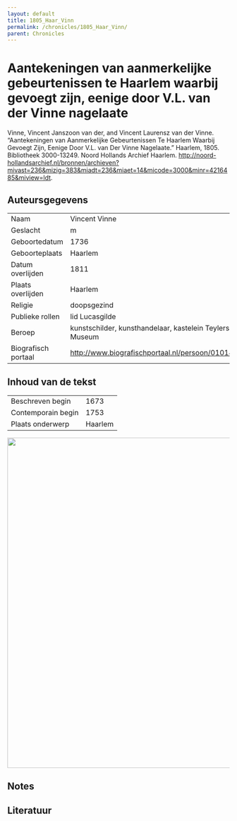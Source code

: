```yaml
---
layout: default
title: 1805_Haar_Vinn
permalink: /chronicles/1805_Haar_Vinn/
parent: Chronicles
--- 
```



# Aantekeningen van aanmerkelijke gebeurtenissen te Haarlem waarbij gevoegt zijn, eenige door V.L. van der Vinne nagelaate 

Vinne, Vincent Janszoon van der, and Vincent Laurensz van der Vinne. “Aantekeningen van Aanmerkelijke Gebeurtenissen Te Haarlem Waarbij Gevoegt Zijn, Eenige Door V.L. van Der Vinne Nagelaate.” Haarlem, 1805. Bibliotheek 3000-13249. Noord Hollands Archief Haarlem. http://noord-hollandsarchief.nl/bronnen/archieven?mivast=236&mizig=383&miadt=236&miaet=14&micode=3000&minr=4216485&miview=ldt. 

## Auteursgegevens 

| | | 
| --------------- | --------------- | 
| Naam | Vincent Vinne | 
| Geslacht | m | 
 | Geboortedatum | 1736 | 
| Geboorteplaats | Haarlem | 
| Datum overlijden | 1811 | 
| Plaats overlijden | Haarlem  | 
| Religie | doopsgezind | 
| Publieke rollen | lid Lucasgilde | 
| Beroep | kunstschilder, kunsthandelaar, kastelein Teylers Museum | 
| Biografisch portaal | http://www.biografischportaal.nl/persoon/01014097 | 

## Inhoud van de tekst 

| | | 
| --------------- | --------------- | 
| Beschreven begin | 1673 | 
| Contemporain begin | 1753 | 
| Plaats onderwerp | Haarlem | 

[<img src="..\..\barplots_chronicles\1805_Haar_Vinn.jpg" width="750"/>](..\..\barplots_chronicles\1805_Haar_Vinn.jpg) 

## Notes 

## Literatuur 

